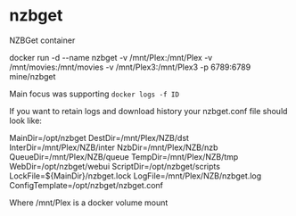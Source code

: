 # nzbget
NZBGet container

docker run -d --name nzbget -v /mnt/Plex:/mnt/Plex -v /mnt/movies:/mnt/movies -v /mnt/Plex3:/mnt/Plex3 -p 6789:6789 mine/nzbget

Main focus was supporting `docker logs -f ID`

If you want to retain logs and download history your nzbget.conf file should look like:

MainDir=/opt/nzbget
DestDir=/mnt/Plex/NZB/dst
InterDir=/mnt/Plex/NZB/inter
NzbDir=/mnt/Plex/NZB/nzb
QueueDir=/mnt/Plex/NZB/queue
TempDir=/mnt/Plex/NZB/tmp
WebDir=/opt/nzbget/webui
ScriptDir=/opt/nzbget/scripts
LockFile=${MainDir}/nzbget.lock
LogFile=/mnt/Plex/NZB/nzbget.log
ConfigTemplate=/opt/nzbget/nzbget.conf

Where /mnt/Plex is a docker volume mount
